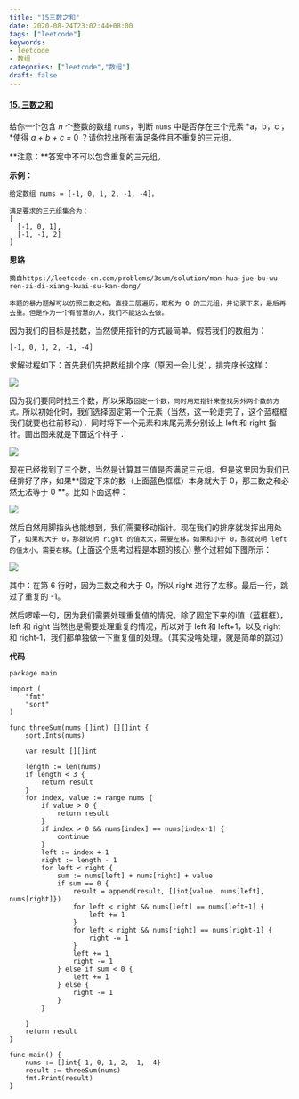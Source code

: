 ```yaml
---
title: "15三数之和"
date: 2020-08-24T23:02:44+08:00
tags: ["leetcode"]
keywords: 
- leetcode
- 数组
categories: ["leetcode","数组"]
draft: false
---
```


#### [15. 三数之和](https://leetcode-cn.com/problems/3sum/)



给你一个包含 *n* 个整数的数组 `nums`，判断 `nums` 中是否存在三个元素 *a，b，c ，*使得 *a + b + c =* 0 ？请你找出所有满足条件且不重复的三元组。

**注意：**答案中不可以包含重复的三元组。

 

**示例：**

```
给定数组 nums = [-1, 0, 1, 2, -1, -4]，

满足要求的三元组集合为：
[
  [-1, 0, 1],
  [-1, -1, 2]
]
```



**思路**

```
摘自https://leetcode-cn.com/problems/3sum/solution/man-hua-jue-bu-wu-ren-zi-di-xiang-kuai-su-kan-dong/
```

```
本题的暴力题解可以仿照二数之和，直接三层遍历，取和为 0 的三元组，并记录下来，最后再去重。但是作为一个有智慧的人，我们不能这么去做。
```

因为我们的目标是找数，当然使用指针的方式最简单。假若我们的数组为：

```
[-1, 0, 1, 2, -1, -4]
```

求解过程如下：首先我们先把数组排个序（原因一会儿说），排完序长这样：

![](https://pic.leetcode-cn.com/d4406e3661f9577169dcb55844357674eb028126928ba00e3959aa203f828a52-image.png)

因为我们要同时找三个数，所以采取`固定一个数，同时用双指针来查找另外两个数的方式。`所以初始化时，我们选择固定第一个元素（当然，这一轮走完了，这个蓝框框我们就要也往前移动），同时将下一个元素和末尾元素分别设上 left 和 right 指针。画出图来就是下面这个样子：

![](https://pic.leetcode-cn.com/28cc3bb8d64fa243ffe5db78a716e21d1e2ddea22119ee10448141488e5a24a1-image.png)

现在已经找到了三个数，当然是计算其三值是否满足三元组。但是这里因为我们已经排好了序，如果**固定下来的数（上面蓝色框框）本身就大于 0，那三数之和必然无法等于 0 **。比如下面这种：

![](https://pic.leetcode-cn.com/cdb4439d84fc88c1921c8c3996e2a49869890550cb6c2f610066a64fc1d75884-image.png)

然后自然用脚指头也能想到，我们需要移动指针。现在我们的排序就发挥出用处了，`如果和大于 0，那就说明 right 的值太大，需要左移。如果和小于 0，那就说明 left 的值太小，需要右移`。(上面这个思考过程是本题的核心) 整个过程如下图所示：

![](https://pic.leetcode-cn.com/6f1bb787c64bb1bf745307e18f55a1d36fd1127866e73b5974d14d24f94e48ae-image.png)

其中：在第 6 行时，因为三数之和大于 0，所以 right 进行了左移。最后一行，跳过了重复的 -1。

然后啰嗦一句，因为我们需要处理重复值的情况。除了固定下来的i值（蓝框框），left 和 right 当然也是需要处理重复的情况，所以对于 left 和 left+1，以及 right 和 right-1，我们都单独做一下重复值的处理。（其实没啥处理，就是简单的跳过）



**代码**

```
package main

import (
	"fmt"
	"sort"
)

func threeSum(nums []int) [][]int {
	sort.Ints(nums)

	var result [][]int

	length := len(nums)
	if length < 3 {
		return result
	}
	for index, value := range nums {
		if value > 0 {
			return result
		}
		if index > 0 && nums[index] == nums[index-1] {
			continue
		}
		left := index + 1
		right := length - 1
		for left < right {
			sum := nums[left] + nums[right] + value
			if sum == 0 {
				result = append(result, []int{value, nums[left], nums[right]})
				for left < right && nums[left] == nums[left+1] {
					left += 1
				}
				for left < right && nums[right] == nums[right-1] {
					right -= 1
				}
				left += 1
				right -= 1
			} else if sum < 0 {
				left += 1
			} else {
				right -= 1
			}
		}

	}
	return result
}

func main() {
	nums := []int{-1, 0, 1, 2, -1, -4}
	result := threeSum(nums)
	fmt.Print(result)
}

```


